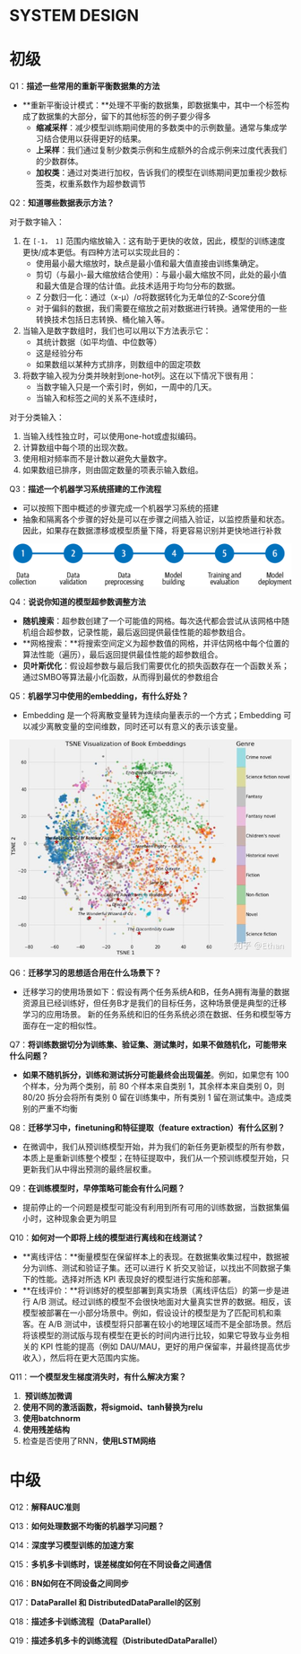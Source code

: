 # SYSTEM DESIGN

# 初级

Q1：**描述一些常用的重新平衡数据集的方法**

- **重新平衡设计模式：**处理不平衡的数据集，即数据集中，其中一个标签构成了数据集的大部分，留下的其他标签的例子要少得多
    - **缩减采样**：减少模型训练期间使用的多数类中的示例数量。通常与集成学习结合使用以获得更好的结果。
    - **上采样**：我们通过复制少数类示例和生成额外的合成示例来过度代表我们的少数群体。
    - **加权类**：通过对类进行加权，告诉我们的模型在训练期间更加重视少数标签类，权重系数作为超参数调节
    

Q2：**知道哪些数据表示方法？**

对于数字输入：

1. 在 `[-1， 1]` 范围内缩放输入：这有助于更快的收敛，因此，模型的训练速度更快/成本更低。有四种方法可以实现此目的：
    - 使用最小最大缩放时，缺点是最小值和最大值直接由训练集确定。
    - 剪切（与最小-最大缩放结合使用）：与最小最大缩放不同，此处的最小值和最大值是合理的估计值。此技术适用于均匀分布的数据。
    - Z 分数归一化：通过（x-μ）/σ将数据转化为无单位的Z-Score分值
    - 对于偏斜的数据，我们需要在缩放之前对数据进行转换。通常使用的一些转换技术包括日志转换、桶化输入等。
2. 当输入是数字数组时，我们也可以用以下方法表示它：
    - 其统计数据（如平均值、中位数等）
    - 这是经验分布
    - 如果数组以某种方式排序，则数组中的固定项数
3. 将数字输入视为分类并映射到one-hot列。这在以下情况下很有用：
    - 当数字输入只是一个索引时，例如，一周中的几天。
    - 当输入和标签之间的关系不连续时，

对于分类输入：

1. 当输入线性独立时，可以使用one-hot或虚拟编码。
2. 计算数组中每个项的出现次数。
3. 使用相对频率而不是计数以避免大量数字。
4. 如果数组已排序，则由固定数量的项表示输入数组。

Q3：**描述一个机器学习系统搭建的工作流程**

- 可以按照下图中概述的步骤完成一个机器学习系统的搭建
- 抽象和隔离各个步骤的好处是可以在步骤之间插入验证，以监控质量和状态。因此，如果存在数据漂移或模型质量下降，将更容易识别并更快地进行补救

![Untitled](SYSTEM%20DESIGN%2035589fbe386b4869a412119e51a2287a/Untitled.png)

Q4：**说说你知道的模型超参数调整方法**

- **随机搜索**：超参数创建了一个可能值的网格。每次迭代都会尝试从该网格中随机组合超参数，记录性能，最后返回提供最佳性能的超参数组合。
- **网格搜索：**将搜索空间定义为超参数值的网格，并评估网格中每个位置的算法性能（遍历），最后返回提供最佳性能的超参数组合。
- **贝叶斯优化**：假设超参数与最后我们需要优化的损失函数存在一个函数关系；通过SMBO等算法最小化函数，从而得到最优的参数组合

Q5：**机器学习中使用的embedding，有什么好处？**

- Embedding 是一个将离散变量转为连续向量表示的一个方式；Embedding 可以减少离散变量的空间维数，同时还可以有意义的表示该变量。

![Untitled](SYSTEM%20DESIGN%2035589fbe386b4869a412119e51a2287a/Untitled%201.png)

Q6：**迁移学习的思想适合用在什么场景下？**

- 迁移学习的使用场景如下：假设有两个任务系统A和B，任务A拥有海量的数据资源且已经训练好，但任务B才是我们的目标任务，这种场景便是典型的迁移学习的应用场景。 新的任务系统和旧的任务系统必须在数据、任务和模型等方面存在一定的相似性。

Q7：**将训练数据切分为训练集、验证集、测试集时，如果不做随机化，可能带来什么问题？**

- **如果不随机拆分，训练和测试拆分可能最终会出现偏差**。例如，如果您有 100 个样本，分为两个类别，前 80 个样本来自类别 1，其余样本来自类别 0，则 80/20 拆分会将所有类别 0 留在训练集中，所有类别 1 留在测试集中。造成类别的严重不均衡

Q8：**迁移学习中，finetuning和特征提取（feature extraction）有什么区别？**

- 在微调中，我们从预训练模型开始，并为我们的新任务更新模型的所有参数，本质上是重新训练整个模型；在特征提取中，我们从一个预训练模型开始，只更新我们从中得出预测的最终层权重。

Q9：**在训练模型时，早停策略可能会有什么问题？**

- 提前停止的一个问题是模型可能没有利用到所有可用的训练数据，当数据集偏小时，这种现象会更为明显

Q10：**如何对一个即将上线的模型进行离线和在线测试？**

- **离线评估：**衡量模型在保留样本上的表现。在数据集收集过程中，数据被分为训练、测试和验证子集。还可以进行 K 折交叉验证，以找出不同数据子集下的性能。选择对所选 KPI 表现良好的模型进行实施和部署。
- **在线评价：**将训练好的模型部署到真实场景（离线评估后）的第一步是进行 A/B 测试。经过训练的模型不会很快地面对大量真实世界的数据。相反，该模型被部署在一小部分场景中。例如，假设设计的模型是为了匹配司机和乘客。在 A/B 测试中，该模型将只部署在较小的地理区域而不是全部场景。然后将该模型的测试版与现有模型在更长的时间内进行比较，如果它导致与业务相关的 KPI 性能的提高（例如  DAU/MAU，更好的用户保留率，并最终提高优步收入），然后将在更大范围内实施。

Q11：**一个模型发生梯度消失时，有什么解决方案？**

1.  **预训练加微调**
2. **使用不同的激活函数，将sigmoid、tanh替换为relu**
3. **使用batchnorm**
4. **使用残差结构**
5. 检查是否使用了RNN，**使用LSTM网络**

# 中级

Q12：**解释AUC准则**

Q13：**如何处理数据不均衡的机器学习问题？**

Q14：**深度学习模型训练的加速方案**

Q15：****多机多卡训练时，误差梯度如何在不同设备之间通信****

Q16：****BN如何在不同设备之间同步****

Q17：****DataParallel 和 DistributedDataParallel的区别****

Q18：**描述多卡训练流程（DataParallel）**

Q19：**描述多机多卡的训练流程（DistributedDataParallel）**

